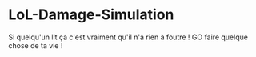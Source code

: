 # LoL-Damage-Simulation
Si quelqu'un lit ça c'est vraiment qu'il n'a rien à foutre ! GO faire quelque chose de ta vie !